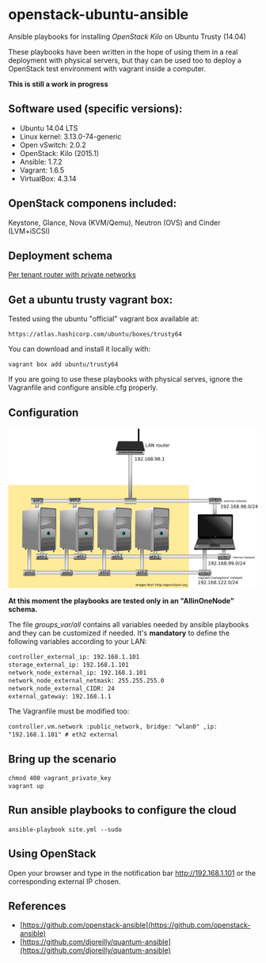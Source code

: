 openstack-ubuntu-ansible
========================

Ansible playbooks for installing *OpenStack Kilo* on Ubuntu Trusty (14.04)

These playbooks have been written in the hope of using them in a real deployment
with physical servers, but thay can be used too to deploy a OpenStack test
environment with vagrant inside a computer.

**This is still a work in progress**

## Software used (specific versions):

- Ubuntu 14.04 LTS
- Linux kernel: 3.13.0-74-generic
- Open vSwitch: 2.0.2
- OpenStack: Kilo (2015.1)
- Ansible: 1.7.2
- Vagrant: 1.6.5
- VirtualBox: 4.3.14

## OpenStack componens included:

Keystone, Glance, Nova (KVM/Qemu), Neutron (OVS) and Cinder (LVM+iSCSI)

## Deployment schema

[Per tenant router with private networks](http://docs.openstack.org/havana/install-guide/install/apt/content/section_networking-routers-with-private-networks.html)

## Get a ubuntu trusty vagrant box:

Tested using the ubuntu "official" vagrant box available at:

    https://atlas.hashicorp.com/ubuntu/boxes/trusty64

You can download and install it locally with:

    vagrant box add ubuntu/trusty64

If you are going to use these playbooks with physical serves, ignore the
Vagranfile and configure ansible.cfg properly.

## Configuration

![schema](https://raw.githubusercontent.com/iesgn/openstack-debian-ansible/master/img/openstack-debian-ansible.png)

**At this moment the playbooks are tested only in an "AllinOneNode" schema.**

The file *groups_var/all* contains all variables needed by ansible playbooks and
they can be customized if needed. It's **mandatory** to define the following
variables according to your LAN:

    controller_external_ip: 192.168.1.101
    storage_external_ip: 192.168.1.101
    network_node_external_ip: 192.168.1.101
    network_node_external_netmask: 255.255.255.0
    network_node_external_CIDR: 24
    external_gateway: 192.168.1.1

The Vagranfile must be modified too:

    controller.vm.network :public_network, bridge: "wlan0" ,ip: "192.168.1.101" # eth2 external

## Bring up the scenario

    chmod 400 vagrant_private_key
    vagrant up

## Run ansible playbooks to configure the cloud

    ansible-playbook site.yml --sudo

## Using OpenStack

Open your browser and type in the notification bar http://192.168.1.101 or the corresponding external IP chosen.

## References

- [https://github.com/openstack-ansible](https://github.com/openstack-ansible)
- [https://github.com/djoreilly/quantum-ansible](https://github.com/djoreilly/quantum-ansible)
